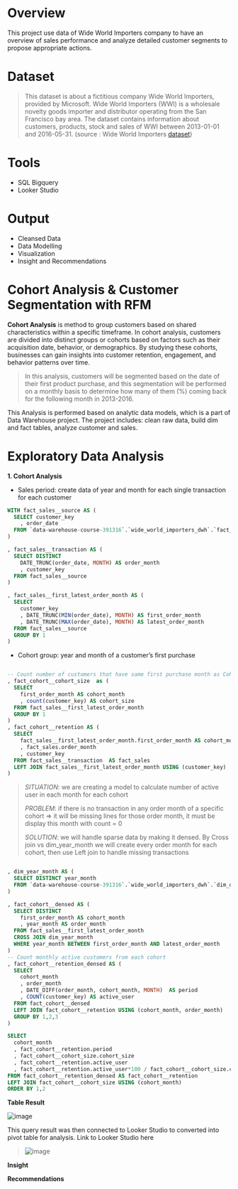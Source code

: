 # Overview
>
This project use data of Wide World Importers company to have an overview of sales performance and analyze detailed customer segments to propose appropriate actions.
>
# Dataset
> This dataset is about a fictitious company Wide World Importers, provided by Microsoft. Wide World Importers (WWI) is a wholesale novelty goods importer and distributor operating from the San Francisco bay area.
The dataset contains information about customers, products, stock and sales of WWI between 2013-01-01 and 2016-05-31. (source : Wide World Importers [dataset](https://dataedo.com/samples/html2/WideWorldImporters/#/doc/d5/wideworldimporters))

# Tools
>
- SQL Bigquery
- Looker Studio

# Output
- Cleansed Data
- Data Modelling
- Visualization
- Insight and Recommendations
# Cohort Analysis & Customer Segmentation with RFM

**Cohort Analysis** is method to group customers based on shared characteristics within a specific timeframe. In cohort analysis, customers are divided into distinct groups or cohorts based on factors such as their acquisition date, behavior, or demographics. By studying these cohorts, businesses can gain insights into customer retention, engagement, and behavior patterns over time.
>In this analysis, customers will be segmented based on the date of their first product purchase, and this segmentation will be performed on a monthly basis to determine how many of them (%) coming back for the following month in 2013-2016.
>
>
This Analysis is performed based on analytic data models, which is a part of Data Warehouse project.
The project includes: clean raw data, build dim and fact tables, analyze customer and sales.

# Exploratory Data Analysis
**1. Cohort Analysis**
- Sales period: create data of year and month for each single transaction for each customer
```sql
WITH fact_sales__source AS (
  SELECT customer_key
    , order_date
  FROM `data-warehouse-course-391316`.`wide_world_importers_dwh`.`fact_sales_order_line`
)

, fact_sales__transaction AS (
  SELECT DISTINCT
    DATE_TRUNC(order_date, MONTH) AS order_month
    , customer_key
  FROM fact_sales__source
)

, fact_sales__first_latest_order_month AS (
  SELECT 
    customer_key
    , DATE_TRUNC(MIN(order_date), MONTH) AS first_order_month
    , DATE_TRUNC(MAX(order_date), MONTH) AS latest_order_month
  FROM fact_sales__source
  GROUP BY 1
)
```
- Cohort group: year and month of a customer’s first purchase

```sql

-- Count number of customers that have same first purchase month as Cohort size
, fact_cohort__cohort_size  as (
  SELECT 
    first_order_month AS cohort_month
    , count(customer_key) AS cohort_size
  FROM fact_sales__first_latest_order_month
  GROUP BY 1
)
, fact_cohort__retention AS (
  SELECT  
    fact_sales__first_latest_order_month.first_order_month AS cohort_month
    , fact_sales.order_month
    , customer_key
  FROM fact_sales__transaction  AS fact_sales
  LEFT JOIN fact_sales__first_latest_order_month USING (customer_key)
)
```

> *SITUATION*: we are creating a model to calculate number of active user in each month for each cohort
>
> *PROBLEM*: if there is no transaction in any order month of a specific cohort => it will be missing lines for those order month, it must be display this month with count = 0
>
> *SOLUTION*: we will handle sparse data by making it densed. By Cross join vs dim_year_month we will create every order month for each cohort, then use Left join to handle missing transactions
```sql

, dim_year_month AS (
  SELECT DISTINCT year_month
  FROM `data-warehouse-course-391316`.`wide_world_importers_dwh`.`dim_date`
)

, fact_cohort__densed AS (
  SELECT DISTINCT 
    first_order_month AS cohort_month
    , year_month AS order_month
  FROM fact_sales__first_latest_order_month 
  CROSS JOIN dim_year_month
  WHERE year_month BETWEEN first_order_month AND latest_order_month
)
-- Count monthly active customers from each cohort
, fact_cohort__retention_densed AS (
  SELECT  
    cohort_month
    , order_month
    , DATE_DIFF(order_month, cohort_month, MONTH)  AS period
    , COUNT(customer_key) AS active_user
  FROM fact_cohort__densed
  LEFT JOIN fact_cohort__retention USING (cohort_month, order_month)
  GROUP BY 1,2,3
)

SELECT
  cohort_month
  , fact_cohort__retention.period
  , fact_cohort__cohort_size.cohort_size
  , fact_cohort__retention.active_user
  , fact_cohort__retention.active_user*100 / fact_cohort__cohort_size.cohort_size as percentage --to show the number as percentage 
FROM fact_cohort__retention_densed AS fact_cohort__retention
LEFT JOIN fact_cohort__cohort_size USING (cohort_month)
ORDER BY 1,2
```
**Table Result**
>
![image](https://github.com/thupham16/Analysis/assets/119646834/bb085328-d486-4af7-a11e-e604b3216c3d)
>
This query result was then connected to Looker Studio to converted into pivot table for analysis. Link to Looker Studio here
>
>![image](https://github.com/thupham16/Analysis/assets/119646834/ea1c5c86-5926-46d5-b6a2-942cf4ad18eb)

**Insight**
>
**Recommendations**



